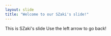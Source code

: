 ```yaml
---
layout: slide
title: "Welcome to our SZaki's slide!"
---
```


This is SZaki's slide
Use the left arrow to go back!
